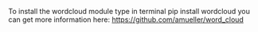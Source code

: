 To install the wordcloud module 
type in terminal pip install wordcloud 
you can get more information here:
https://github.com/amueller/word_cloud